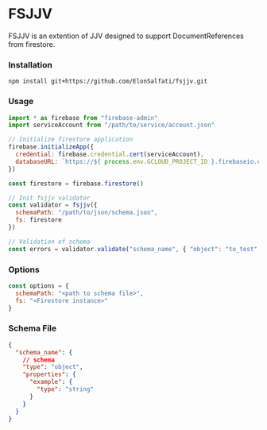 # FSJJV

FSJJV is an extention of JJV designed to support DocumentReferences from firestore.

### Installation
```shell
npm install git+https://github.com/ElonSalfati/fsjjv.git
```

### Usage
```javascript
import * as firebase from "firebase-admin"
import serviceAccount from "/path/to/service/account.json"

// Initialize firestore application
firebase.initializeApp({
  credential: firebase.credential.cert(serviceAccount),
  databaseURL: `https://${ process.env.GCLOUD_PROJECT_ID }.firebaseio.com`
})

const firestore = firebase.firestore()

// Init fsjjv validator
const validator = fsjjv({
  schemaPath: "/path/to/json/schema.json",
  fs: firestore
})

// Validation of schema
const errors = validator.validate("schema_name", { "object": "to_test" })
```

### Options
```javascript
const options = {
  schemaPath: "<path to schema file>",
  fs: "<Firestore instance>"
}
```

### Schema File
```json
{
  "schema_name": {
    // schema
    "type": "object",
    "properties": {
      "example": {
        "type": "string"
      }
    }
  }
}
```
